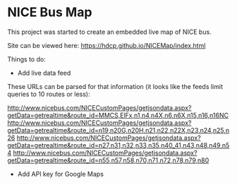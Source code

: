 # NICE Bus Map
This project was started to create an embedded live map of NICE bus.

Site can be viewed here: https://hdcp.github.io/NICEMap/index.html

Things to do:

- Add live data feed

These URLs can be parsed for that information (it looks like the feeds limit queries to 10 routes or less):

http://www.nicebus.com/NICECustomPages/getjsondata.aspx?getData=getrealtime&route_id=MMCS,ElFx,n1,n4,n4X,n6,n6X,n15,n16,n16NC
http://www.nicebus.com/NICECustomPages/getjsondata.aspx?getData=getrealtime&route_id=n19,n20G,n20H,n21,n22,n22X,n23,n24,n25,n26
http://www.nicebus.com/NICECustomPages/getjsondata.aspx?getData=getrealtime&route_id=n27,n31,n32,n33,n35,n40_41,n43,n48,n49,n54
http://www.nicebus.com/NICECustomPages/getjsondata.aspx?getData=getrealtime&route_id=n55,n57,n58,n70,n71,n72,n78,n79,n80

- Add API key for Google Maps

